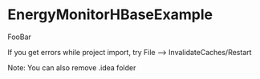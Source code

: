 # EnergyMonitorHBaseExample
FooBar


If you get errors while project import, try File --> InvalidateCaches/Restart 

Note: You can also remove .idea folder
